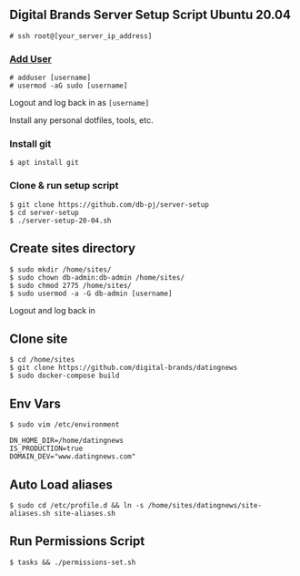 ## Digital Brands Server Setup Script Ubuntu 20.04

`# ssh root@[your_server_ip_address]`

### [Add User](https://www.digitalocean.com/community/tutorials/how-to-create-a-new-sudo-enabled-user-on-ubuntu)
```
# adduser [username]
# usermod -aG sudo [username]
```

Logout and log back in as `[username]`

Install any personal dotfiles, tools, etc.

### Install git
`$ apt install git`

### Clone & run setup script
```
$ git clone https://github.com/db-pj/server-setup
$ cd server-setup
$ ./server-setup-20-04.sh
```

## Create sites directory
```
$ sudo mkdir /home/sites/
$ sudo chown db-admin:db-admin /home/sites/
$ sudo chmod 2775 /home/sites/
$ sudo usermod -a -G db-admin [username]
```

Logout and log back in

## Clone site
```
$ cd /home/sites
$ git clone https://github.com/digital-brands/datingnews
$ sudo docker-compose build
```

## Env Vars
```
$ sudo vim /etc/environment

DN_HOME_DIR=/home/datingnews
IS_PRODUCTION=true
DOMAIN_DEV="www.datingnews.com"
```

## Auto Load aliases
```
$ sudo cd /etc/profile.d && ln -s /home/sites/datingnews/site-aliases.sh site-aliases.sh
```

## Run Permissions Script
```
$ tasks && ./permissions-set.sh
```




